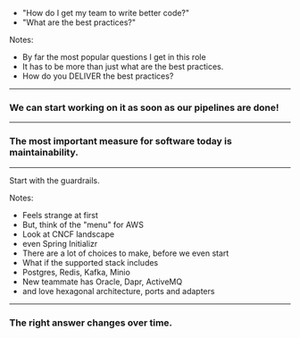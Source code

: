 
- "How do I get my team to write better code?"
- "What are the best practices?" <!-- .element: class="fragment" -->

Notes:
- By far the most popular questions I get in this role
- It has to be more than just what are the best practices.
- How do you DELIVER the best practices?

---

### We can start working on it as soon as our pipelines are done!

---

### The most important measure for software today is maintainability.

---
Start with the guardrails.

Notes:
- Feels strange at first
- But, think of the "menu" for AWS
- Look at CNCF landscape
- even Spring Initializr
- There are a lot of choices to make, before we even start
- What if the supported stack includes
- Postgres, Redis, Kafka, Minio
- New teammate has Oracle, Dapr, ActiveMQ
- and love hexagonal architecture, ports and adapters

---

### The right answer changes over time.